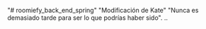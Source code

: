 "# roomiefy_back_end_spring" 
"Modificación de Kate"
"Nunca es demasiado tarde para ser lo que podrías haber sido". ..